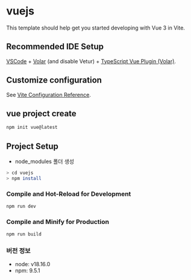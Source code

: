 # vuejs

This template should help get you started developing with Vue 3 in Vite.

## Recommended IDE Setup

[VSCode](https://code.visualstudio.com/) + [Volar](https://marketplace.visualstudio.com/items?itemName=Vue.volar) (and disable Vetur) + [TypeScript Vue Plugin (Volar)](https://marketplace.visualstudio.com/items?itemName=Vue.vscode-typescript-vue-plugin).

## Customize configuration

See [Vite Configuration Reference](https://vitejs.dev/config/).

## vue project create

```sh
npm init vue@latest
```

## Project Setup

- node_modules 폴더 생성

```sh
> cd vuejs
> npm install

```

### Compile and Hot-Reload for Development

```sh
npm run dev
```

### Compile and Minify for Production

```sh
npm run build
```

### 버전 정보

- node: v18.16.0
- npm: 9.5.1
